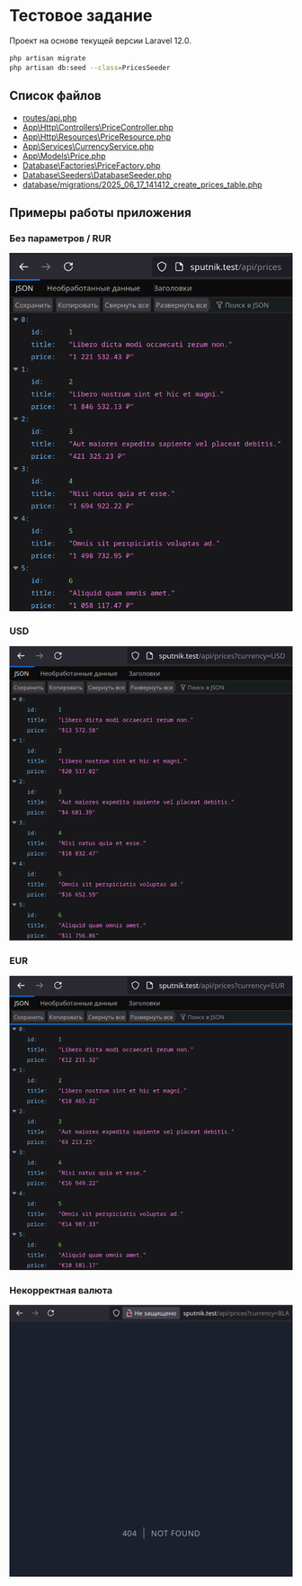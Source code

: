 # Тестовое задание

Проект на основе текущей версии Laravel 12.0.


```bash
php artisan migrate
php artisan db:seed --class=PricesSeeder
```

## Список файлов

* [routes/api.php](https://github.com/olympsoft/sputnik/blob/master/routes/api.php)
* [App\\Http\\Controllers\\PriceController.php](https://github.com/olympsoft/sputnik/blob/master/app/Http/Controllers/PriceController.php)
* [App\\Http\\Resources\\PriceResource.php](https://github.com/olympsoft/sputnik/blob/master/app/Http/Resources/PriceResource.php)
* [App\\Services\\CurrencyService.php](https://github.com/olympsoft/sputnik/blob/master/app/Services/CurrencyService.php)
* [App\\Models\\Price.php](https://github.com/olympsoft/sputnik/blob/master/app/Models/Price.php)
* [Database\\Factories\\PriceFactory.php](https://github.com/olympsoft/sputnik/blob/master/database/factories/PriceFactory.php)
* [Database\\Seeders\\DatabaseSeeder.php](https://github.com/olympsoft/sputnik/blob/master/database/seeders/DatabaseSeeder.php)
* [database/migrations/2025_06_17_141412_create_prices_table.php](https://github.com/olympsoft/sputnik/blob/master/database/migrations/2025_06_17_141412_create_prices_table.php)

## Примеры работы приложения

### Без параметров / RUR

 ![Без параметров](https://github.com/olympsoft/sputnik/raw/master/example1.png)

### USD

 ![currency=USD](https://github.com/olympsoft/sputnik/raw/master/example2.png)

### EUR

 ![currency=EUR](https://github.com/olympsoft/sputnik/raw/master/example3.png)

### Некорректная валюта

 ![Некорректная валюта](https://github.com/olympsoft/sputnik/raw/master/example4.png)
